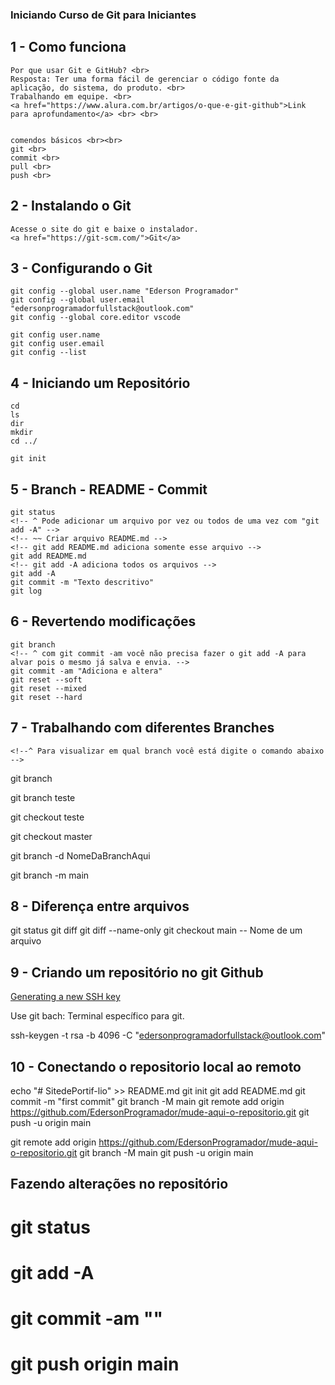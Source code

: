 ### Iniciando Curso de Git para Iniciantes

## 1 - Como funciona
    Por que usar Git e GitHub? <br>
    Resposta: Ter uma forma fácil de gerenciar o código fonte da aplicação, do sistema, do produto. <br>
    Trabalhando em equipe. <br>
    <a href="https://www.alura.com.br/artigos/o-que-e-git-github">Link para aprofundamento</a> <br> <br>
    

    comendos básicos <br><br>
    git <br>
    commit <br>
    pull <br>
    push <br>

## 2 - Instalando o Git
    Acesse o site do git e baixe o instalador.
    <a href="https://git-scm.com/">Git</a>


## 3 - Configurando o Git
    git config --global user.name "Ederson Programador"
    git config --global user.email "edersonprogramadorfullstack@outlook.com"
    git config --global core.editor vscode

    git config user.name
    git config user.email
    git config --list

## 4 - Iniciando um Repositório
    cd
    ls
    dir
    mkdir
    cd ../

    git init

## 5 - Branch - README - Commit
    git status
    <!-- ^ Pode adicionar um arquivo por vez ou todos de uma vez com "git add -A" -->
    <!-- ~~ Criar arquivo README.md -->
    <!-- git add README.md adiciona somente esse arquivo -->
    git add README.md
    <!-- git add -A adiciona todos os arquivos -->
    git add -A
    git commit -m "Texto descritivo"
    git log

## 6 - Revertendo modificações
    git branch
    <!-- ^ com git commit -am você não precisa fazer o git add -A para alvar pois o mesmo já salva e envia. -->
    git commit -am "Adiciona e altera"
    git reset --soft
    git reset --mixed
    git reset --hard

## 7 - Trabalhando com diferentes Branches

    <!--^ Para visualizar em qual branch você está digite o comando abaixo -->
git branch
<!--^ Para criar um branch digite git branch + nome do novo branch, por exemplo o git brach teste -->
git branch teste
<!--^ Para trocar de branch utiliza-se o git checkout + o nome do branch-->
git checkout teste
<!--^ Para voltar para versão principal digite git checkout master -->
git checkout master

<!-- ^ Como deletar a branch atual -->

git branch -d NomeDaBranchAqui

<!-- ^ Para renomear a sua atual branch local, execute o comando branch com a opção -m , passando o novo nome.
 -->
git branch -m main


## 8 - Diferença entre arquivos

<!-- * Saber quais arquivos foram adicionados, alterado, ou deletados antes de comitar os arquivos. -->
git status
git diff
git diff --name-only
git checkout main -- Nome de um arquivo

## 9 - Criando um repositório no git Github

<!-- * Generating a new SSH key and adding it to the ssh-agent for windowns -->

<a href="https://docs.github.com/pt/authentication/connecting-to-github-with-ssh/generating-a-new-ssh-key-and-adding-it-to-the-ssh-agent#platform-windows">Generating a new SSH key</a>

Use git bach: Terminal específico para git.

ssh-keygen -t rsa -b 4096 -C "edersonprogramadorfullstack@outlook.com"


## 10 - Conectando o repositorio local ao remoto

<!-- ^ …or create a new repository on the command line -->

echo "# SitedePortif-lio" >> README.md
git init
git add README.md
git commit -m "first commit"
git branch -M main
git remote add origin https://github.com/EdersonProgramador/mude-aqui-o-repositorio.git
git push -u origin main

<!-- ^ …or push an existing repository from the command line -->

git remote add origin https://github.com/EdersonProgramador/mude-aqui-o-repositorio.git
git branch -M main
git push -u origin main


## Fazendo alterações no repositório

# git status
# git add -A
# git commit -am ""
# git push origin main